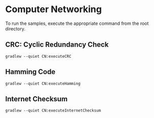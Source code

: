 # Computer Networking
To run the samples, execute the appropriate command from the root directory.

## CRC: Cyclic Redundancy Check
`gradlew --quiet CN:executeCRC`

## Hamming Code
`gradlew --quiet CN:executeHamming`

## Internet Checksum
`gradlew --quiet CN:executeInternetChecksum`